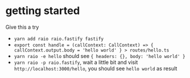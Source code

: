 # getting started

Give this a try
- `yarn add raio raio.fastify fastify`
- `export const handle = (callContext: CallContext) => { callContext.output.body = 'hello world' } > routes/hello.ts`
- `yarn raio -e hello` should see `{ headers: {}, body: 'hello world' }`
- `yarn raio -p raio.fastify`, wait a little bit and visit `http://localhost:3000/hello`, you should see `hello world` as result
